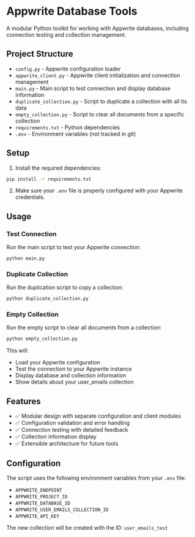 # Appwrite Database Tools

A modular Python toolkit for working with Appwrite databases, including connection testing and collection management.

## Project Structure

- `config.py` - Appwrite configuration loader
- `appwrite_client.py` - Appwrite client initialization and connection management
- `main.py` - Main script to test connection and display database information
- `duplicate_collection.py` - Script to duplicate a collection with all its data
- `empty_collection.py` - Script to clear all documents from a specific collection
- `requirements.txt` - Python dependencies
- `.env` - Environment variables (not tracked in git)

## Setup

1. Install the required dependencies:
```bash
pip install -r requirements.txt
```

2. Make sure your `.env` file is properly configured with your Appwrite credentials.

## Usage

### Test Connection

Run the main script to test your Appwrite connection:

```bash
python main.py
```

### Duplicate Collection

Run the duplication script to copy a collection:

```bash
python duplicate_collection.py
```

### Empty Collection

Run the empty script to clear all documents from a collection:

```bash
python empty_collection.py
```

This will:
- Load your Appwrite configuration
- Test the connection to your Appwrite instance
- Display database and collection information
- Show details about your user_emails collection

## Features

- ✅ Modular design with separate configuration and client modules
- ✅ Configuration validation and error handling
- ✅ Connection testing with detailed feedback
- ✅ Collection information display
- ✅ Extensible architecture for future tools

## Configuration

The script uses the following environment variables from your `.env` file:
- `APPWRITE_ENDPOINT`
- `APPWRITE_PROJECT_ID`
- `APPWRITE_DATABASE_ID`
- `APPWRITE_USER_EMAILS_COLLECTION_ID`
- `APPWRITE_API_KEY`

The new collection will be created with the ID: `user_emails_test`
